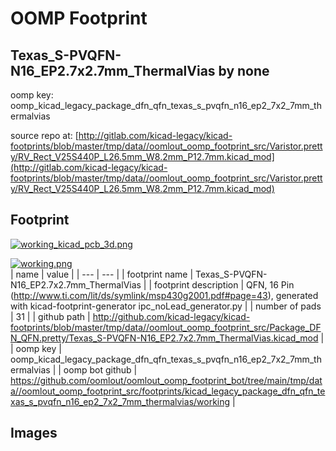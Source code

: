 # OOMP Footprint  
## Texas_S-PVQFN-N16_EP2.7x2.7mm_ThermalVias  by none  
  
oomp key: oomp_kicad_legacy_package_dfn_qfn_texas_s_pvqfn_n16_ep2_7x2_7mm_thermalvias  
  
source repo at: [http://gitlab.com/kicad-legacy/kicad-footprints/blob/master/tmp/data//oomlout_oomp_footprint_src/Varistor.pretty/RV_Rect_V25S440P_L26.5mm_W8.2mm_P12.7mm.kicad_mod](http://gitlab.com/kicad-legacy/kicad-footprints/blob/master/tmp/data//oomlout_oomp_footprint_src/Varistor.pretty/RV_Rect_V25S440P_L26.5mm_W8.2mm_P12.7mm.kicad_mod)  
## Footprint  
  
[![working_kicad_pcb_3d.png](working_kicad_pcb_3d_600.png)](working_kicad_pcb_3d.png)  
  
[![working.png](working_600.png)](working.png)  
| name | value | 
| --- | --- | 
| footprint name | Texas_S-PVQFN-N16_EP2.7x2.7mm_ThermalVias | 
| footprint description | QFN, 16 Pin (http://www.ti.com/lit/ds/symlink/msp430g2001.pdf#page=43), generated with kicad-footprint-generator ipc_noLead_generator.py | 
| number of pads | 31 | 
| github path | http://github.com/kicad-legacy/kicad-footprints/blob/master/tmp/data//oomlout_oomp_footprint_src/Package_DFN_QFN.pretty/Texas_S-PVQFN-N16_EP2.7x2.7mm_ThermalVias.kicad_mod | 
| oomp key | oomp_kicad_legacy_package_dfn_qfn_texas_s_pvqfn_n16_ep2_7x2_7mm_thermalvias | 
| oomp bot github | https://github.com/oomlout/oomlout_oomp_footprint_bot/tree/main/tmp/data//oomlout_oomp_footprint_src/footprints/kicad_legacy_package_dfn_qfn_texas_s_pvqfn_n16_ep2_7x2_7mm_thermalvias/working | 
## Images  
